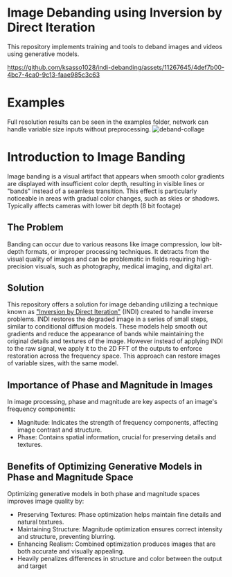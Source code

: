 # Image Debanding using Inversion by Direct Iteration 
This repository implements training and tools to deband images and videos using generative models. 


https://github.com/ksasso1028/indi-debanding/assets/11267645/4def7b00-4bc7-4ca0-9c13-faae985c3c63



# Examples
Full resolution results can be seen in the examples folder, network can handle variable size inputs without preprocessing.
![deband-collage](https://github.com/ksasso1028/indi-debanding/assets/11267645/f18d3d18-dba4-4b16-b8ca-c6b89ea45860)





# Introduction to Image Banding
Image banding is a visual artifact that appears when smooth color gradients are displayed with insufficient color depth, resulting in visible lines or "bands" instead of a seamless transition. This effect is particularly noticeable in areas with gradual color changes, such as skies or shadows. Typically affects cameras with lower bit depth (8 bit footage)

## The Problem
Banding can occur due to various reasons like image compression, low bit-depth formats, or improper processing techniques. It detracts from the visual quality of images and can be problematic in fields requiring high-precision visuals, such as photography, medical imaging, and digital art.

## Solution
This repository offers a solution for image debanding utilizing a technique known as ["Inversion by Direct Iteration"](https://arxiv.org/abs/2303.11435) (INDI) created to handle inverse problems. INDI restores the degraded image in a series of small steps, similar to conditional diffusion models. These models help smooth out gradients and reduce the appearance of bands while maintaining the original details and textures of the image. However instead of applying INDI to the raw signal, we apply it to the 2D FFT of the outputs to enforce restoration across the frequency space. This approach can restore images of variable sizes, with the same model. 

## Importance of Phase and Magnitude in Images
In image processing, phase and magnitude are key aspects of an image's frequency components:

- Magnitude: Indicates the strength of frequency components, affecting image contrast and structure.
- Phase: Contains spatial information, crucial for preserving details and textures.

## Benefits of Optimizing Generative Models in Phase and Magnitude Space
Optimizing generative models in both phase and magnitude spaces improves image quality by:

- Preserving Textures: Phase optimization helps maintain fine details and natural textures.
- Maintaining Structure: Magnitude optimization ensures correct intensity and structure, preventing blurring.
- Enhancing Realism: Combined optimization produces images that are both accurate and visually appealing.
- Heavily penalizes differences in structure and color between the output and target

